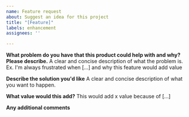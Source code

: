 ```yaml
---
name: Feature request
about: Suggest an idea for this project
title: "[Feature]"
labels: enhancement
assignees: ''

---
```


**What problem do you have that this product could help with and why? Please describe.**
A clear and concise description of what the problem is. Ex. I'm always frustrated when [...] and why this feature would add value

**Describe the solution you'd like**
A clear and concise description of what you want to happen.

**What value would this add?**
This would add x value because of [...]

**Any additional comments**
